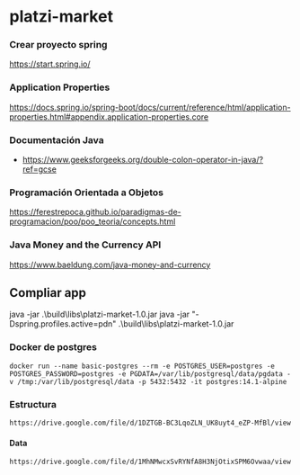 # platzi-market

### Crear proyecto spring
https://start.spring.io/

### Application Properties
https://docs.spring.io/spring-boot/docs/current/reference/html/application-properties.html#appendix.application-properties.core

### Documentación Java
* https://www.geeksforgeeks.org/double-colon-operator-in-java/?ref=gcse

### Programación Orientada a Objetos
https://ferestrepoca.github.io/paradigmas-de-programacion/poo/poo_teoria/concepts.html

### Java Money and the Currency API

https://www.baeldung.com/java-money-and-currency


## Compliar app

java -jar .\build\libs\platzi-market-1.0.jar
java -jar "-Dspring.profiles.active=pdn" .\build\libs\platzi-market-1.0.jar


### Docker de postgres
    docker run --name basic-postgres --rm -e POSTGRES_USER=postgres -e POSTGRES_PASSWORD=postgres -e PGDATA=/var/lib/postgresql/data/pgdata -v /tmp:/var/lib/postgresql/data -p 5432:5432 -it postgres:14.1-alpine

### Estructura
    https://drive.google.com/file/d/1DZTGB-BC3LqoZLN_UK8uyt4_eZP-MfBl/view
#### Data
    https://drive.google.com/file/d/1MhNMwcxSvRYNfA8H3NjOtixSPM6Ovwaa/view